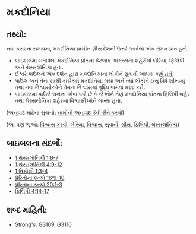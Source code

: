 # મકદોનિયા 

## તથ્યો: 

નવા કરારના સમયમાં, મકદોનિયા પ્રાચીન ગ્રીસ દેશની ઉત્તરે આવેલો એક રોમન પ્રાંત હતો.

* બાઇબલમાં બતાવેલા મકદોનિયા પ્રાંતના કેટલાક અગત્યના શહેરોમાં બેરિયા, ફિલિપી અને થેસ્સલોનિકા હતા.
* ઈશ્વરે પાઉલને એક દર્શન દ્વારા મકદોનિયાના લોકોને સુવાર્તા આપવા કહ્યું હતું.
* પાઉલ અને તેના સાથી કાર્યકરો મકદોનિયા ગયા અને ત્યાં લોકોને ઈસુ વિષે શીખવ્યું તથા નવા વિશ્વાસીઓને તેમના વિશ્વાસમાં વૃદ્ધિ પામવા મદદ કરી.
* બાઇબલમાં પાઉલે લખેલા એવા પત્રો છે કે જેઓને તેણે મકદોનિયા પ્રાંતના ફિલિપી શહેર તથા થેસ્સલોનિકા શહેરના વિશ્વાસીઓને લખ્યા હતા.

(અનુવાદ માટેના સૂચનો: [નામોનો અનુવાદ કેવી રીતે કરવો](rc://gu/ta/man/translate/translate-names))

(આ પણ જૂઓ: [વિશ્વાસ કરવો](../kt/believe.md), [બેરિયા](../names/berea.md), [વિશ્વાસ](../kt/faith.md), [સુવાર્તા](../kt/goodnews.md), [ગ્રીસ](../names/greece.md), [ફિલિપી](../names/philippi.md), [થેસ્સલોનિકા](../names/thessalonica.md))

## બાઇબલના સંદર્ભો: 

* [1 થેસ્સલોનિકી 1:6-7](rc://gu/tn/help/1th/01/06)
* [1 થેસ્સલોનિકી 4:9-12](rc://gu/tn/help/1th/04/09)
* [1 તિમોથી 1:3-4](rc://gu/tn/help/1ti/01/03)
* [પ્રેરિતોના કૃત્યો 16:9-10](rc://gu/tn/help/act/16/09)
* [પ્રેરિતોના કૃત્યો 20:1-3](rc://gu/tn/help/act/20/01)
* [ફિલિપી 4:14-17](rc://gu/tn/help/php/04/14)

## શબ્દ માહિતી: 

* Strong's: G3109, G3110
